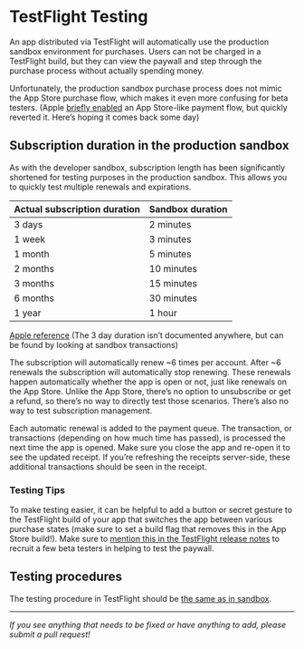 # TestFlight Testing


An app distributed via TestFlight will automatically use the production sandbox environment for purchases. Users can not be charged in a TestFlight build, but they can view the paywall and step through the purchase process without actually spending money.

Unfortunately, the production sandbox purchase process does not mimic the App Store purchase flow, which makes it even more confusing for beta testers. (Apple [briefly enabled](https://twitter.com/revenuecat/status/1220024020654907392?s=21) an App Store-like payment flow, but quickly reverted it. Here’s hoping it comes back some day)

## Subscription duration in the production sandbox

As with the developer sandbox, subscription length has been significantly shortened for testing purposes in the production sandbox. This allows you to quickly test multiple renewals and expirations.

| Actual subscription duration  | Sandbox duration |
| --- | --- |
3 days | 2 minutes
1 week | 3 minutes
1 month | 5 minutes
2 months | 10 minutes
3 months | 15 minutes
6 months | 30 minutes
1 year | 1 hour

[Apple reference](https://help.apple.com/app-store-connect/#/dev7e89e149d)
(The 3 day duration isn’t documented anywhere, but can be found by looking at sandbox transactions)

The subscription will automatically renew ~6 times per account. After ~6 renewals the subscription will automatically stop renewing. These renewals happen automatically whether the app is open or not, just like renewals on the App Store. Unlike the App Store, there’s no option to unsubscribe or get a refund, so there’s no way to directly test those scenarios. There’s also no way to test subscription management.


Each automatic renewal is added to the payment queue. The transaction, or transactions (depending on how much time has passed), is processed the next time the app is opened. Make sure you close the app and re-open it to see the updated receipt. If you’re refreshing the receipts server-side, these additional transactions should be seen in the receipt.

### Testing Tips

To make testing easier, it can be helpful to add a button or secret gesture to the TestFlight build of your app that switches the app between various purchase states (make sure to set a build flag that removes this in the App Store build!). Make sure to [mention this in the TestFlight release notes](additional/testflight.md) to recruit a few beta testers in helping to test the paywall.

## Testing procedures

The testing procedure in TestFlight should be [the same as in sandbox](basics/sandbox.md#testing-procedures).

___________________________________________________________________
_If you see anything that needs to be fixed or have anything to add, please submit a pull request!_

